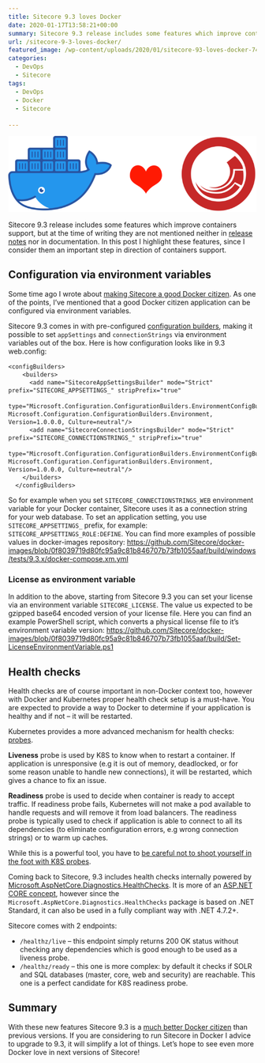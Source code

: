 ```yaml
---
title: Sitecore 9.3 loves Docker
date: 2020-01-17T13:58:21+00:00
summary: Sitecore 9.3 release includes some features which improve containers support, but at the time of writing they are not mentioned neither in release notes nor in documentation. In this post I highlight these features, since I consider them an important step in direction of containers support.
url: /sitecore-9-3-loves-docker/
featured_image: /wp-content/uploads/2020/01/sitecore-93-loves-docker-740x226.png
categories:
  - DevOps
  - Sitecore
tags:
  - DevOps
  - Docker
  - Sitecore

---
```

![Sitecore 9.3 loves Docker containers](sitecore-93-loves-docker.png#center "Sitecore 9.3 loves Docker containers")

Sitecore 9.3 release includes some features which improve containers support, but at the time of writing they are not mentioned neither in [release notes](https://dev.sitecore.net/Downloads/Sitecore%20Experience%20Platform/93/Sitecore%20Experience%20Platform%2093%20Initial%20Release/Release%20Notes "release notes") nor in documentation. In this post I highlight these features, since I consider them an important step in direction of containers support.

## Configuration via environment variables

Some time ago I wrote about [making Sitecore a good Docker citizen](/making-sitecore-a-good-docker-citizen/ "making Sitecore a good Docker citizen"). As one of the points, I&#8217;ve mentioned that a good Docker citizen application can be configured via environment variables.

Sitecore 9.3 comes in with pre-configured [configuration builders](https://docs.microsoft.com/en-us/aspnet/config-builder "configuration builders"), making it possible to set `appSettings` and `connectionStrings` via environment variables out of the box. Here is how configuration looks like in 9.3 web.config:

```
<configBuilders>
    <builders>
      <add name="SitecoreAppSettingsBuilder" mode="Strict" prefix="SITECORE_APPSETTINGS_" stripPrefix="true"
        type="Microsoft.Configuration.ConfigurationBuilders.EnvironmentConfigBuilder, Microsoft.Configuration.ConfigurationBuilders.Environment, Version=1.0.0.0, Culture=neutral"/>
      <add name="SitecoreConnectionStringsBuilder" mode="Strict" prefix="SITECORE_CONNECTIONSTRINGS_" stripPrefix="true"
        type="Microsoft.Configuration.ConfigurationBuilders.EnvironmentConfigBuilder, Microsoft.Configuration.ConfigurationBuilders.Environment, Version=1.0.0.0, Culture=neutral"/>
    </builders>
  </configBuilders>
```

So for example when you set `SITECORE_CONNECTIONSTRINGS_WEB` environment variable for your Docker container, Sitecore uses it as a connection string for your web database. To set an application setting, you use `SITECORE_APPSETTINGS_` prefix, for example: `SITECORE_APPSETTINGS_ROLE:DEFINE`. You can find more examples of possible values in docker-images repository: https://github.com/Sitecore/docker-images/blob/0f8039719d80fc95a9c81b846707b73fb1055aaf/build/windows/tests/9.3.x/docker-compose.xm.yml

### License as environment variable

In addition to the above, starting from Sitecore 9.3 you can set your license via an environment variable `SITECORE_LICENSE`. The value us expected to be gzipped base64 encoded version of your license file. Here you can find an example PowerShell script, which converts a physical license file to it&#8217;s environment variable version: https://github.com/Sitecore/docker-images/blob/0f8039719d80fc95a9c81b846707b73fb1055aaf/build/Set-LicenseEnvironmentVariable.ps1

## Health checks

Health checks are of course important in non-Docker context too, however with Docker and Kubernetes proper health check setup is a must-have. You are expected to provide a way to Docker to determine if your application is healthy and if not &#8211; it will be restarted.

Kubernetes provides a more advanced mechanism for health checks: [probes](https://kubernetes.io/docs/tasks/configure-pod-container/configure-liveness-readiness-startup-probes/ "probes").

**Liveness** probe is used by K8S to know when to restart a container. If application is unresponsive (e.g it is out of memory, deadlocked, or for some reason unable to handle new connections), it will be restarted, which gives a chance to fix an issue.

**Readiness** probe is used to decide when container is ready to accept traffic. If readiness probe fails, Kubernetes will not make a pod available to handle requests and will remove it from load balancers. The readiness probe is typically used to check if application is able to connect to all its dependencies (to eliminate configuration errors, e.g wrong connection strings) or to warm up caches.

While this is a powerful tool, you have to [be careful not to shoot yourself in the foot with K8S probes](https://blog.colinbreck.com/kubernetes-liveness-and-readiness-probes-how-to-avoid-shooting-yourself-in-the-foot/ "be careful not to shoot yourself in the foot with K8S probes").

Coming back to Sitecore, 9.3 includes health checks internally powered by [Microsoft.AspNetCore.Diagnostics.HealthChecks](https://www.nuget.org/packages/Microsoft.AspNetCore.Diagnostics.HealthChecks "Microsoft.AspNetCore.Diagnostics.HealthChecks"). It is more of an [ASP.NET CORE concept](https://docs.microsoft.com/en-us/aspnet/core/host-and-deploy/health-checks?view=aspnetcore-3.1 "ASP.NET CORE concept"), however since the `Microsoft.AspNetCore.Diagnostics.HealthChecks` package is based on .NET Standard, it can also be used in a fully compliant way with .NET 4.7.2+.

Sitecore comes with 2 endpoints: 

  * `/healthz/live` &#8211; this endpoint simply returns 200 OK status without checking any dependencies which is good enough to be used as a liveness probe.
  * `/healthz/ready` &#8211; this one is more complex: by default it checks if SOLR and SQL databases (master, core, web and security) are reachable. This one is a perfect candidate for K8S readiness probe.

## Summary

With these new features Sitecore 9.3 is a [much better Docker citizen](/making-sitecore-a-good-docker-citizen/ "much better Docker citizen") than previous versions. If you are considering to run Sitecore in Docker I advice to upgrade to 9.3, it will simplify a lot of things. Let&#8217;s hope to see even more Docker love in next versions of Sitecore!